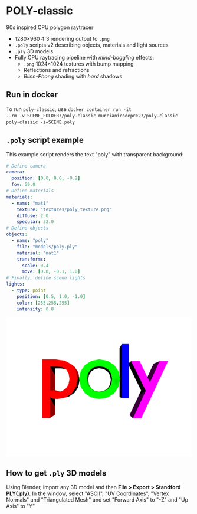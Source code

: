 # POLY-classic
90s inspired CPU polygon raytracer

* 1280×960 4:3 rendering output to <code>.png</code>
* <code>.poly</code> scripts v2 describing objects, materials and light sources
* <code>.ply</code> 3D models
* Fully CPU raytracing pipeline with _mind-boggling_ effects:
    * <code>.png</code> 1024×1024 textures with bump mapping
    * Reflections and refractions
    * _Blinn-Phong_ shading with _hard_ shadows

## Run in docker
To run <code>poly-classic</code>, use <code>docker container run -it --rm -v SCENE_FOLDER:/poly-classic murcianicodepre27/poly-classic poly-classic -i=SCENE.poly</code>

## <code>.poly</code> script example
This example script renders the text "poly" with transparent background:
```yaml
# Define camera
camera:
  position: [0.0, 0.0, -0.2]
  fov: 50.0
# Define materials
materials:
  - name: "mat1"
    texture: "textures/poly_texture.png"
    diffuse: 2.0
    specular: 32.0
# Define objects
objects:
  - name: "poly"
    file: "models/poly.ply"
    material: "mat1"
    transforms:
      scale: 0.4
      move: [0.0, -0.1, 1.0]
# Finally, define scene lights
lights:
  - type: point
    position: [0.5, 1.0, -1.0]
    color: [255,255,255]
    intensity: 0.8
```


![demo](/poly-demo.png "render demo")

## How to get <code>.ply</code> 3D models
Using Blender, import any 3D model and then **File > Export > Standford PLY(.ply)**. In the window, select "ASCII", "UV Coordinates", "Vertex Normals" and "Triangulated Mesh" and set "Forward Axis" to "-Z" and "Up Axis" to "Y"